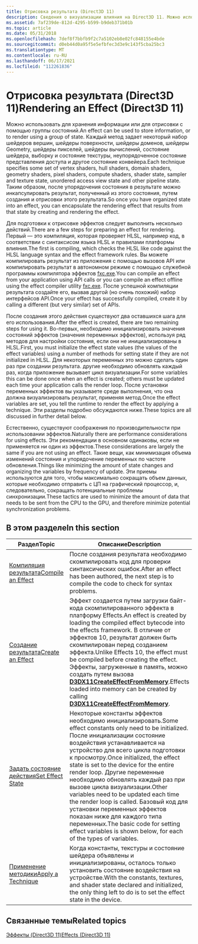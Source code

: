 ```yaml
---
title: Отрисовка результата (Direct3D 11)
description: Сведения о визуализации влияния на Direct3D 11. Можно использовать для хранения информации или для отрисовки с помощью группы состояний.
ms.assetid: 7af239de-812d-4295-b599-b9deb371b01b
ms.topic: article
ms.date: 05/31/2018
ms.openlocfilehash: 7def8f7bbfb9f2c7a5102eb8e02fc848155e4bde
ms.sourcegitcommit: d0eb44d0a95f5e5efbfec3d3e9c143f5cba25bc3
ms.translationtype: MT
ms.contentlocale: ru-RU
ms.lasthandoff: 06/17/2021
ms.locfileid: "112261836"
---
```

# <a name="rendering-an-effect-direct3d-11"></a><span data-ttu-id="73c83-104">Отрисовка результата (Direct3D 11)</span><span class="sxs-lookup"><span data-stu-id="73c83-104">Rendering an Effect (Direct3D 11)</span></span>

<span data-ttu-id="73c83-105">Можно использовать для хранения информации или для отрисовки с помощью группы состояний.</span><span class="sxs-lookup"><span data-stu-id="73c83-105">An effect can be used to store information, or to render using a group of state.</span></span> <span data-ttu-id="73c83-106">Каждый метод задает некоторый набор шейдеров вершин, шейдеры поверхности, шейдеры доменов, шейдеры Geometry, шейдеры пикселей, шейдеры вычислений, состояние шейдера, выборку и состояние текстуры, неупорядоченное состояние представления доступа и другое состояние конвейера.</span><span class="sxs-lookup"><span data-stu-id="73c83-106">Each technique specifies some set of vertex shaders, hull shaders, domain shaders, geometry shaders, pixel shaders, compute shaders, shader state, sampler and texture state, unordered access view state and other pipeline state.</span></span> <span data-ttu-id="73c83-107">Таким образом, после упорядочения состояния в результате можно инкапсулировать результат, полученный из этого состояния, путем создания и отрисовки этого результата.</span><span class="sxs-lookup"><span data-stu-id="73c83-107">So once you have organized state into an effect, you can encapsulate the rendering effect that results from that state by creating and rendering the effect.</span></span>

<span data-ttu-id="73c83-108">Для подготовки к отрисовке эффектов следует выполнить несколько действий.</span><span class="sxs-lookup"><span data-stu-id="73c83-108">There are a few steps for preparing an effect for rendering.</span></span> <span data-ttu-id="73c83-109">Первый — это компиляция, которая проверяет HLSL, например код, в соответствии с синтаксисом языка HLSL и правилами платформы влияния.</span><span class="sxs-lookup"><span data-stu-id="73c83-109">The first is compiling, which checks the HLSL like code against the HLSL language syntax and the effect framework rules.</span></span> <span data-ttu-id="73c83-110">Вы можете компилировать результат из приложения с помощью вызовов API или компилировать результат в автономном режиме с помощью служебной программы компилятора эффектов [fxc.exe](/windows/desktop/direct3dtools/fxc).</span><span class="sxs-lookup"><span data-stu-id="73c83-110">You can compile an effect from your application using API calls or you can compile an effect offline using the effect compiler utility [fxc.exe](/windows/desktop/direct3dtools/fxc).</span></span> <span data-ttu-id="73c83-111">После успешной компиляции результата создайте его, вызвав другой (но очень похожий) набор интерфейсов API.</span><span class="sxs-lookup"><span data-stu-id="73c83-111">Once your effect has successfully compiled, create it by calling a different (but very similar) set of APIs.</span></span>

<span data-ttu-id="73c83-112">После создания этого действия существуют два оставшихся шага для его использования.</span><span class="sxs-lookup"><span data-stu-id="73c83-112">After the effect is created, there are two remaining steps for using it.</span></span> <span data-ttu-id="73c83-113">Во-первых, необходимо инициализировать значения состояний эффектов (значения переменных эффектов), используя ряд методов для настройки состояния, если они не инициализированы в HLSL.</span><span class="sxs-lookup"><span data-stu-id="73c83-113">First, you must initialize the effect state values (the values of the effect variables) using a number of methods for setting state if they are not initialized in HLSL.</span></span> <span data-ttu-id="73c83-114">Для некоторых переменных это можно сделать один раз при создании результата. другие необходимо обновлять каждый раз, когда приложение вызывает цикл визуализации.</span><span class="sxs-lookup"><span data-stu-id="73c83-114">For some variables this can be done once when an effect is created; others must be updated each time your application calls the render loop.</span></span> <span data-ttu-id="73c83-115">После установки переменных эффектов вы указываете среде выполнения, что она должна визуализировать результат, применяя метод.</span><span class="sxs-lookup"><span data-stu-id="73c83-115">Once the effect variables are set, you tell the runtime to render the effect by applying a technique.</span></span> <span data-ttu-id="73c83-116">Эти разделы подробно обсуждаются ниже.</span><span class="sxs-lookup"><span data-stu-id="73c83-116">These topics are all discussed in further detail below.</span></span>

<span data-ttu-id="73c83-117">Естественно, существуют соображения по производительности при использовании эффектов.</span><span class="sxs-lookup"><span data-stu-id="73c83-117">Naturally there are performance considerations for using effects.</span></span> <span data-ttu-id="73c83-118">Эти рекомендации в основном одинаковы, если не применяется ни один из эффектов.</span><span class="sxs-lookup"><span data-stu-id="73c83-118">These considerations are largely the same if you are not using an effect.</span></span> <span data-ttu-id="73c83-119">Такие вещи, как минимизация объема изменений состояния и упорядочение переменных по частоте обновления.</span><span class="sxs-lookup"><span data-stu-id="73c83-119">Things like minimizing the amount of state changes and organizing the variables by frequency of update.</span></span> <span data-ttu-id="73c83-120">Эти приемы используются для того, чтобы максимально сокращать объем данных, которые необходимо отправить с ЦП на графический процессор, и, следовательно, сокращать потенциальные проблемы синхронизации.</span><span class="sxs-lookup"><span data-stu-id="73c83-120">These tactics are used to minimize the amount of data that needs to be sent from the CPU to the GPU, and therefore minimize potential synchronization problems.</span></span>

## <a name="in-this-section"></a><span data-ttu-id="73c83-121">В этом разделе</span><span class="sxs-lookup"><span data-stu-id="73c83-121">In this section</span></span>



| <span data-ttu-id="73c83-122">Раздел</span><span class="sxs-lookup"><span data-stu-id="73c83-122">Topic</span></span>                                                                                        | <span data-ttu-id="73c83-123">Описание</span><span class="sxs-lookup"><span data-stu-id="73c83-123">Description</span></span>                                                                                                                                                                                                                                                                                                               |
|----------------------------------------------------------------------------------------------|---------------------------------------------------------------------------------------------------------------------------------------------------------------------------------------------------------------------------------------------------------------------------------------------------------------------------|
| [<span data-ttu-id="73c83-124">Компиляция результата</span><span class="sxs-lookup"><span data-stu-id="73c83-124">Compile an Effect</span></span>](d3d11-graphics-programming-guide-effects-compile.md)<br/>         | <span data-ttu-id="73c83-125">После создания результата необходимо скомпилировать код для проверки синтаксических ошибок.</span><span class="sxs-lookup"><span data-stu-id="73c83-125">After an effect has been authored, the next step is to compile the code to check for syntax problems.</span></span><br/>                                                                                                                                                                                                          |
| [<span data-ttu-id="73c83-126">Создание результата</span><span class="sxs-lookup"><span data-stu-id="73c83-126">Create an Effect</span></span>](d3d11-graphics-programming-guide-effects-create.md)<br/>           | <span data-ttu-id="73c83-127">Эффект создается путем загрузки байт-кода скомпилированного эффекта в платформу Effects.</span><span class="sxs-lookup"><span data-stu-id="73c83-127">An effect is created by loading the compiled effect bytecode into the effects framework.</span></span> <span data-ttu-id="73c83-128">В отличие от эффектов 10, результат должен быть скомпилирован перед созданием эффекта.</span><span class="sxs-lookup"><span data-stu-id="73c83-128">Unlike Effects 10, the effect must be compiled before creating the effect.</span></span> <span data-ttu-id="73c83-129">Эффекты, загруженные в память, можно создать путем вызова [**D3DX11CreateEffectFromMemory**](d3dx11createeffectfrommemory.md).</span><span class="sxs-lookup"><span data-stu-id="73c83-129">Effects loaded into memory can be created by calling [**D3DX11CreateEffectFromMemory**](d3dx11createeffectfrommemory.md).</span></span><br/>                 |
| [<span data-ttu-id="73c83-130">Задать состояние действия</span><span class="sxs-lookup"><span data-stu-id="73c83-130">Set Effect State</span></span>](d3d11-graphics-programming-guide-effects-set-state.md)<br/>        | <span data-ttu-id="73c83-131">Некоторые константы эффектов необходимо инициализировать.</span><span class="sxs-lookup"><span data-stu-id="73c83-131">Some effect constants only need to be initialized.</span></span> <span data-ttu-id="73c83-132">После инициализации состояние воздействия устанавливается на устройство для всего цикла подготовки к просмотру.</span><span class="sxs-lookup"><span data-stu-id="73c83-132">Once initialized, the effect state is set to the device for the entire render loop.</span></span> <span data-ttu-id="73c83-133">Другие переменные необходимо обновлять каждый раз при вызове цикла визуализации.</span><span class="sxs-lookup"><span data-stu-id="73c83-133">Other variables need to be updated each time the render loop is called.</span></span> <span data-ttu-id="73c83-134">Базовый код для установки переменных эффектов показан ниже для каждого типа переменных.</span><span class="sxs-lookup"><span data-stu-id="73c83-134">The basic code for setting effect variables is shown below, for each of the types of variables.</span></span><br/> |
| [<span data-ttu-id="73c83-135">Применение методики</span><span class="sxs-lookup"><span data-stu-id="73c83-135">Apply a Technique</span></span>](d3d11-graphics-programming-guide-effects-apply-technique.md)<br/> | <span data-ttu-id="73c83-136">Когда константы, текстуры и состояние шейдера объявлены и инициализированы, осталось только установить состояние воздействия на устройстве.</span><span class="sxs-lookup"><span data-stu-id="73c83-136">With the constants, textures, and shader state declared and initialized, the only thing left to do is to set the effect state in the device.</span></span><br/>                                                                                                                                                                   |



 

## <a name="related-topics"></a><span data-ttu-id="73c83-137">Связанные темы</span><span class="sxs-lookup"><span data-stu-id="73c83-137">Related topics</span></span>

<dl> <dt>

[<span data-ttu-id="73c83-138">Эффекты (Direct3D 11)</span><span class="sxs-lookup"><span data-stu-id="73c83-138">Effects (Direct3D 11)</span></span>](d3d11-graphics-programming-guide-effects.md)
</dt> </dl>

 

